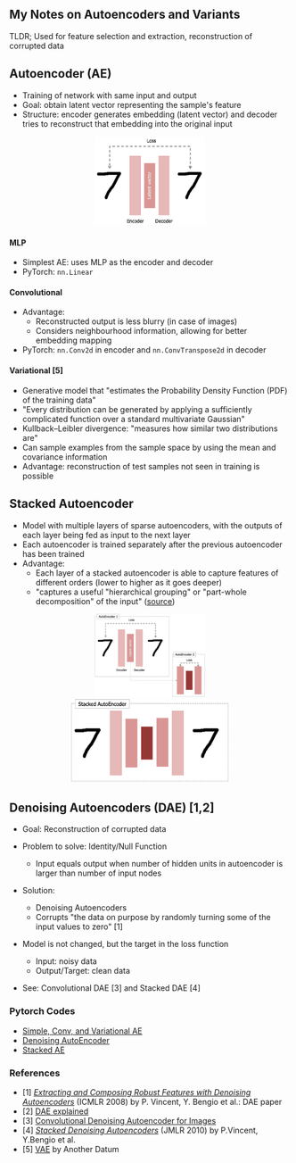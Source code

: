 ## My Notes on Autoencoders and Variants

TLDR; Used for feature selection and extraction, reconstruction of corrupted data

Autoencoder (AE)
-------
* Training of network with same input and output
* Goal: obtain latent vector representing the sample's feature
* Structure: encoder generates embedding (latent vector) and decoder tries to reconstruct that embedding into the original input

<p align="center">
<img src="./imgs/autoencoder_ae.png" width="200" alt="AE">
</p>

#### MLP
* Simplest AE: uses MLP as the encoder and decoder
* PyTorch: `nn.Linear`

#### Convolutional
* Advantage:
    * Reconstructed output is less blurry (in case of images)
    * Considers neighbourhood information, allowing for better embedding mapping
* PyTorch: `nn.Conv2d` in encoder and `nn.ConvTranspose2d` in decoder

#### Variational [5]
* Generative model that "estimates the Probability Density Function (PDF) of the training data"
* "Every distribution can be generated by applying a sufficiently complicated function over a standard multivariate Gaussian"
* Kullback–Leibler divergence: "measures how similar two distributions are"
* Can sample examples from the sample space by using the mean and covariance information
* Advantage: reconstruction of test samples not seen in training is possible 

Stacked Autoencoder
-------
* Model with multiple layers of sparse autoencoders, with the outputs of each layer being fed as input to the next layer
* Each autoencoder is trained separately after the previous autoencoder has been trained
* Advantage:
    * Each layer of a stacked autoencoder is able to capture features of different orders (lower to higher as it goes deeper)
    * "captures a useful "hierarchical grouping" or "part-whole decomposition" of the input" ([source](http://ufldl.stanford.edu/wiki/index.php/Stacked_Autoencoders))

<p align="center">
<img src="./imgs/autoencoder_stacked_ae_training.png" height="150" alt="Stacked AE Training" hspace="20">
<img src="./imgs/autoencoder_stacked_ae_testing.png" height="150" alt="Stacked AE Testing">
</p>

Denoising Autoencoders (DAE) [1,2]
-------
* Goal: Reconstruction of corrupted data
* Problem to solve: Identity/Null Function
    * Input equals output when number of hidden units in autoencoder is larger than number of input nodes
* Solution:
    * Denoising Autoencoders
    * Corrupts "the data on purpose by randomly turning some of the input values to zero" [1]
* Model is not changed, but the target in the loss function
    * Input: noisy data
    * Output/Target: clean data 

* See: Convolutional DAE [3] and Stacked DAE [4]

### Pytorch Codes
* [Simple, Conv, and Variational AE](https://github.com/L1aoXingyu/pytorch-beginner)
* [Denoising AutoEncoder](https://github.com/GunhoChoi/Kind-PyTorch-Tutorial/tree/master/07_Denoising_Autoencoder)
* [Stacked AE](https://github.com/ShayanPersonal/stacked-autoencoder-pytorch)

### References
* [1] [*Extracting and Composing Robust Features with Denoising Autoencoders*](http://www.cs.toronto.edu/~larocheh/publications/icml-2008-denoising-autoencoders.pdf) (ICMLR 2008) by P. Vincent, Y. Bengio et al.: DAE paper
* [2] [DAE explained](https://towardsdatascience.com/denoising-autoencoders-explained-dbb82467fc2)
* [3] [Convolutional Denoising Autoencoder for Images](https://srinjaypaul.github.io/Convolutional_autoencoders_for_images/)
* [4] [*Stacked Denoising Autoencoders*](http://delivery.acm.org/10.1145/1960000/1953039/11-3371-vincent.pdf?ip=155.230.104.194&id=1953039&acc=OPEN&key=0EC22F8658578FE1%2E2E6EFFBFE131E7E4%2E4D4702B0C3E38B35%2E6D218144511F3437&__acm__=1554103189_2017cf624e9f3e3e2f9c8f146734ecd8) (JMLR 2010) by P.Vincent, Y.Bengio et al.
* [5] [VAE](http://anotherdatum.com/vae.html) by Another Datum
